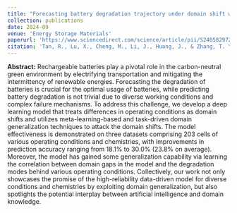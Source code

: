 ```yaml
---
title: "Forecasting battery degradation trajectory under domain shift with domain generalization"
collection: publications
date: 2024-09
venue: 'Energy Storage Materials'
paperurl: 'https://www.sciencedirect.com/science/article/pii/S2405829724005518'
citation: 'Tan, R., Lu, X., Cheng, M., Li, J., Huang, J., & Zhang, T. Y. (2024). Forecasting battery degradation trajectory under domain shift with domain generalization. Energy Storage Materials, 72, 103725.'
---
```



**Abstract:** Rechargeable batteries play a pivotal role in the carbon-neutral green environment by electrifying transportation and mitigating the intermittency of renewable energies. Forecasting the degradation of batteries is crucial for the optimal usage of batteries, while predicting battery degradation is not trivial due to diverse working conditions and complex failure mechanisms. To address this challenge, we develop a deep learning model that treats differences in operating conditions as domain shifts and utilizes meta-learning-based and task-driven domain generalization techniques to attack the domain shifts. The model effectiveness is demonstrated on three datasets comprising 203 cells of various operating conditions and chemistries, with improvements in prediction accuracy ranging from 18.1% to 30.0% (23.8% on average). Moreover, the model has gained some generalization capability via learning the correlation between domain gaps in the model and the degradation modes behind various operating conditions. Collectively, our work not only showcases the promise of the high-reliability data-driven model for diverse conditions and chemistries by exploiting domain generalization, but also spotlights the potential interplay between artificial intelligence and domain knowledge.




